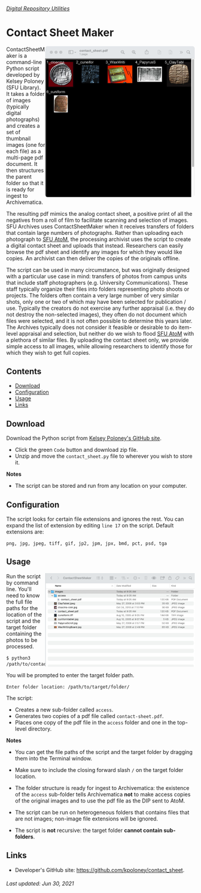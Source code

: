 ###### [Digital Repository Utilities](../README.md)

# Contact Sheet Maker
<img align="right" width="400" src="../screenshots/contact-sheet-maker-pdf.png">

ContactSheetMaker is a command-line Python script developed by Kelsey Poloney (SFU Library). It takes a folder of images (typically digital photographs) and creates a set of thumbnail images (one for each file) as a multi-page pdf document. It then structures the parent folder so that it is ready for ingest to Archivematica.

The resulting pdf mimics the analog contact sheet, a positive print of all the negatives from a roll of film to facilitate scanning and selection of images. SFU Archives uses ContactSheetMaker when it receives transfers of folders that contain large numbers of photographs. Rather than uploading each photograph to [SFU AtoM](https://atom.archives.sfu.ca), the processing archivist uses the script to create a digital contact sheet and uploads that instead. Researchers can easily browse the pdf sheet and identify any images for which they would like copies. An archivist can then deliver the copies of the originals offline.

The script can be used in many circumstance, but was originally designed with a particular use case in mind: transfers of photos from campus units that include staff photographers (e.g. University Communications).  These staff typically organize their files into folders representing photo shoots or projects. The folders often contain a very large number of very similar shots, only one or two of which may have been selected for publication / use. Typically the creators do not exercise any further appraisal (i.e. they do not destroy the non-selected images), they often do not document which files were selected, and it is not often possible to determine this years later. The Archives typically does not consider it feasible or desirable to do item-level appraisal and selection, but neither do we wish to flood [SFU AtoM](https://atom.archives.sfu.ca) with a plethora of similar files. By uploading the contact sheet only, we provide simple access to all images, while allowing researchers to identify those for which they wish to get full copies.

## Contents
- [Download](#download)
- [Configuration](#configuration)
- [Usage](#usage)
- [Links](#links)

## Download
Download the Python script from [Kelsey Poloney's GitHub site](https://github.com/kpoloney/contact_sheet).
- Click the green `Code` button and download zip file.
- Unzip and move the `contact_sheet.py` file to wherever you wish to store it.

**Notes**
- The script can be stored and run from any location on your computer.

## Configuration
The script looks for certain file extensions and ignores the rest. You can expand the list of extension by editing `line 17` on the script. Default extensions are:

```
png, jpg, jpeg, tiff, gif, jp2, jpm, jpx, bmd, pct, psd, tga
```

## Usage
<img align="right" width="400" src="../screenshots/contact-sheet-maker-folder.png">

Run the script by command line. You'll need to know the full file paths for the location of the script and the target folder containing the photos to be processed.

```
$ python3 /path/to/contact_sheet.py
```

You will be prompted to enter the target folder path.

```
Enter folder location: /path/to/target/folder/
```

The script:
- Creates a new sub-folder called `access`.
- Generates two copies of a pdf file called `contact-sheet.pdf`.
- Places one copy of the pdf file in the `access` folder and one in the top-level directory.

**Notes**
- You can get the file paths of the script and the target folder by dragging them into the Terminal window.

- Make sure to include the closing forward slash `/` on the target folder location.

- The folder structure is ready for ingest to Archivematica: the existence of the `access` sub-folder tells Archivematica **not** to make access copies of the original images and to use the pdf file as the DIP sent to AtoM.

- The script can be run on heterogeneous folders that contains files that are not images; non-image file extensions will be ignored.

- The script is **not** recursive: the target folder **cannot contain sub-folders**.

## Links
- Developer's GitHub site: https://github.com/kpoloney/contact_sheet.

###### Last updated: Jun 30, 2021
